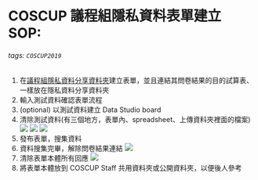 # COSCUP 議程組隱私資料表單建立 SOP:

###### tags: `COSCUP2019`

1. 在[議程組隱私資料分享資料夾](https://drive.google.com/drive/folders/1McJWvOh4R6agoGEgH3eElVlntVAXYLI4)建立表單，並且連結其問卷結果的目的試算表、一樣放在隱私資料分享資料夾
2. 輸入測試資料確認表單流程
3. (optional) 以測試資料建立 Data Studio board
4. 清除測試資料(有三個地方，表單內、spreadsheet、上傳資料夾裡面的檔案) ![](https://i.imgur.com/rU0m8lh.png) ![](https://i.imgur.com/edE07FJ.png)
![](https://i.imgur.com/rex1kIj.png)
5. 發布表單，搜集資料
6. 資料搜集完畢，解除問卷結果連結 ![](https://i.imgur.com/RVrwQXz.png)
7. 清除表單本體所有回應 ![](https://i.imgur.com/N1SgTlg.png)
8. 將表單本體放到 COSCUP Staff 共用資料夾或公開資料夾，以便後人參考